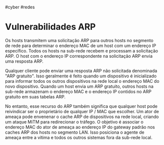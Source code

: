 #cyber #redes 

# Vulnerabilidades ARP

Os hosts transmitem uma solicitação ARP para outros hosts no segmento de rede para determinar o endereço MAC de um host com um endereço IP específico. Todos os hosts na sub-rede recebem e processam a solicitação ARP. O host com o endereço IP correspondente na solicitação ARP envia uma resposta ARP.

Qualquer cliente pode enviar uma resposta ARP não solicitada denominada "ARP gratuito". Isso geralmente é feito quando um dispositivo é inicializado para informar todos os outros dispositivos na rede local o endereço MAC do novo dispositivo. Quando um host envia um ARP gratuito, outros hosts na sub-rede armazenam o endereço MAC e o endereço IP contidos no ARP gratuito em suas tabelas ARP.

No entanto, esse recurso do ARP também significa que qualquer host pode reivindicar ser o proprietário de qualquer IP / MAC que escolher. Um ator de ameaça pode envenenar o cache ARP de dispositivos na rede local, criando um ataque MiTM para redirecionar o tráfego. O objetivo é associar o endereço MAC do ator de ameaça ao endereço IP do gateway padrão nos caches ARP dos hosts no segmento LAN. Isso posiciona o agente de ameaça entre a vítima e todos os outros sistemas fora da sub-rede local.




























